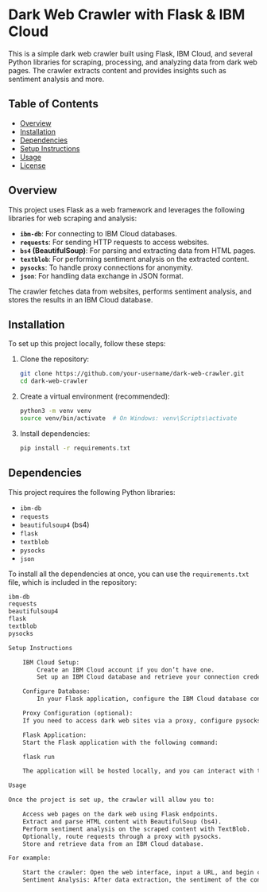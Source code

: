 # Dark Web Crawler with Flask & IBM Cloud

This is a simple dark web crawler built using Flask, IBM Cloud, and several Python libraries for scraping, processing, and analyzing data from dark web pages. The crawler extracts content and provides insights such as sentiment analysis and more.

## Table of Contents
- [Overview](#overview)
- [Installation](#installation)
- [Dependencies](#dependencies)
- [Setup Instructions](#setup-instructions)
- [Usage](#usage)
- [License](#license)

## Overview

This project uses Flask as a web framework and leverages the following libraries for web scraping and analysis:

- **`ibm-db`**: For connecting to IBM Cloud databases.
- **`requests`**: For sending HTTP requests to access websites.
- **`bs4` (BeautifulSoup)**: For parsing and extracting data from HTML pages.
- **`textblob`**: For performing sentiment analysis on the extracted content.
- **`pysocks`**: To handle proxy connections for anonymity.
- **`json`**: For handling data exchange in JSON format.

The crawler fetches data from websites, performs sentiment analysis, and stores the results in an IBM Cloud database.

## Installation

To set up this project locally, follow these steps:

1. Clone the repository:
    ```bash
    git clone https://github.com/your-username/dark-web-crawler.git
    cd dark-web-crawler
    ```

2. Create a virtual environment (recommended):
    ```bash
    python3 -m venv venv
    source venv/bin/activate  # On Windows: venv\Scripts\activate
    ```

3. Install dependencies:
    ```bash
    pip install -r requirements.txt
    ```

## Dependencies

This project requires the following Python libraries:

- `ibm-db`
- `requests`
- `beautifulsoup4` (bs4)
- `flask`
- `textblob`
- `pysocks`
- `json`

To install all the dependencies at once, you can use the `requirements.txt` file, which is included in the repository:

```txt
ibm-db
requests
beautifulsoup4
flask
textblob
pysocks

Setup Instructions

    IBM Cloud Setup:
        Create an IBM Cloud account if you don’t have one.
        Set up an IBM Cloud database and retrieve your connection credentials (such as username, password, and database name).

    Configure Database:
        In your Flask application, configure the IBM Cloud database connection by setting environment variables or directly in the code. You’ll need to reference these credentials in the appropriate sections.

    Proxy Configuration (optional):
    If you need to access dark web sites via a proxy, configure pysocks to route your requests securely and anonymously.

    Flask Application:
    Start the Flask application with the following command:

    flask run

    The application will be hosted locally, and you can interact with the crawler via the web interface.

Usage

Once the project is set up, the crawler will allow you to:

    Access web pages on the dark web using Flask endpoints.
    Extract and parse HTML content with BeautifulSoup (bs4).
    Perform sentiment analysis on the scraped content with TextBlob.
    Optionally, route requests through a proxy with pysocks.
    Store and retrieve data from an IBM Cloud database.

For example:

    Start the crawler: Open the web interface, input a URL, and begin crawling the page.
    Sentiment Analysis: After data extraction, the sentiment of the content is analyzed using TextBlob.
